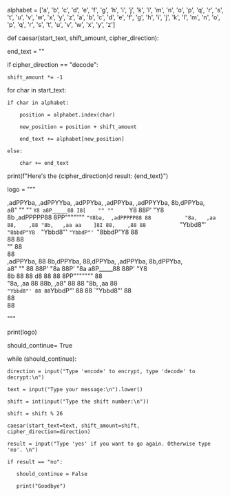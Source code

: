 alphabet = ['a', 'b', 'c', 'd', 'e', 'f', 'g', 'h', 'i', 'j', 'k', 'l', 'm', 'n', 'o', 'p', 'q', 'r', 's', 't', 'u', 'v', 'w', 'x', 'y', 'z', 'a', 'b', 'c', 'd', 'e', 'f', 'g', 'h', 'i', 'j', 'k', 'l', 'm', 'n', 'o', 'p', 'q', 'r', 's', 't', 'u', 'v', 'w', 'x', 'y', 'z']


def caesar(start_text, shift_amount, cipher_direction):

  
  end_text = ""
  
  
  if cipher_direction == "decode":
  
    
    shift_amount *= -1
  
  for char in start_text:
  
    if char in alphabet:
    
        position = alphabet.index(char)
        
        new_position = position + shift_amount
        
        end_text += alphabet[new_position]
    
    else:
        
        char += end_text
    
  print(f"Here's the {cipher_direction}d result: {end_text}")

logo = """           

 
 ,adPPYba, ,adPPYYba,  ,adPPYba, ,adPPYba, ,adPPYYba, 8b,dPPYba,  
a8"     "" ""     `Y8 a8P_____88 I8[    "" ""     `Y8 88P'   "Y8  
8b         ,adPPPPP88 8PP"""""""  `"Y8ba,  ,adPPPPP88 88          
"8a,   ,aa 88,    ,88 "8b,   ,aa aa    ]8I 88,    ,88 88          
 `"Ybbd8"' `"8bbdP"Y8  `"Ybbd8"' `"YbbdP"' `"8bbdP"Y8 88   
            88             88                                 
           ""             88                                 
                          88                                 
 ,adPPYba, 88 8b,dPPYba,  88,dPPYba,   ,adPPYba, 8b,dPPYba,  
a8"     "" 88 88P'    "8a 88P'    "8a a8P_____88 88P'   "Y8  
8b         88 88       d8 88       88 8PP""""""" 88          
"8a,   ,aa 88 88b,   ,a8" 88       88 "8b,   ,aa 88          
 `"Ybbd8"' 88 88`YbbdP"'  88       88  `"Ybbd8"' 88          
              88                                             
              88           

"""

print(logo)

should_continue= True

while (should_continue):

    direction = input("Type 'encode' to encrypt, type 'decode' to decrypt:\n")
    
    text = input("Type your message:\n").lower()
    
    shift = int(input("Type the shift number:\n"))
    
    shift = shift % 26
    
    caesar(start_text=text, shift_amount=shift, cipher_direction=direction)
    
    result = input("Type 'yes' if you want to go again. Otherwise type 'no'. \n")
    
    if result == "no":
    
       should_continue = False
       
       print("Goodbye")

